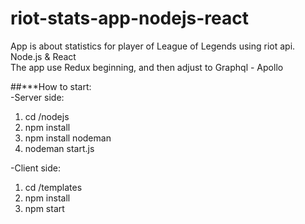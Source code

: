 # riot-stats-app-nodejs-react
App is about statistics for player of League of Legends using riot api. Node.js &amp; React <br>
The app use Redux beginning, and then adjust to Graphql - Apollo 

##***How to start: <br>
-Server side: <br>
1. cd /nodejs <br>
2. npm install <br>
3. npm install nodeman <br>
4. nodeman start.js <br>

-Client side: <br>
1. cd /templates <br>
2. npm install <br>
3. npm start <br>
